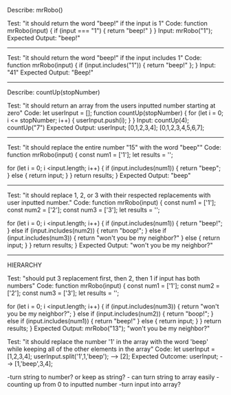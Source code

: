 Describe: mrRobo()

Test: "it should return the word "beep!" if the input is 1"
Code: function mrRobo(input) {
  if (input === "1") {
    return "beep!"
  } 
}
Input: mrRobo("1");
Expected Output: "beep!"
_________________________________________
Test: "it should return the word "beep!" if the input includes 1"
Code: function mrRobo(input) {
  if (input.includes("1")) {
    return "beep!"
  };
}
Input: "41"
Expected Output: "Beep!"
_________________________________________
Describe: countUp(stopNumber)

Test: "it should return an array from the users inputted number starting at zero"
Code: let userInput = [];
function countUp(stopNumber) {
  for (let i = 0; i <= stopNumber; i++) {
    userInput.push(i);
  }
}
Input: countUp(4); countUp("7")
Expected Output: userInput; [0,1,2,3,4]; [0,1,2,3,4,5,6,7];

_________________________________________
Test: "it should replace the entire number "15" with the word "beep""
Code: function mrRobo(input) {
  const num1 = ['1'];
  let results = ''; 
  
  for (let i = 0; i <input.length; i++) {
    if (input.includes(num1)) {
      return "beep";
    } else {
      return input; 
    }
  }
  return results;
}
Expected Output: "beep"
_________________________________________

Test: "it should replace 1, 2, or 3 with their respected replacements with user inputted number."
Code: 
function mrRobo(input) {
  const num1 = ['1'];
  const num2 = ['2'];
  const num3 = ['3'];
  let results = ''; 
  
  for (let i = 0; i <input.length; i++) {
    if (input.includes(num1)) {
      return "beep!";
    } else if (input.includes(num2)) {
      return "boop!"; 
    } else if (input.includes(num3)) {
      return "won't you be my neighbor?"
    } else {
      return input; 
    }
  }
  return results;
}
Expected Output: "won't you be my neighbor?"
________________________________________

HIERARCHY

Test: "should put 3 replacement first, then 2, then 1 if input has both numbers"
Code: 
function mrRobo(input) {
  const num1 = ['1'];
  const num2 = ['2'];
  const num3 = ['3'];
  let results = ''; 
  
  for (let i = 0; i <input.length; i++) {
    if (input.includes(num3)) {
      return "won't you be my neighbor?";
    } else if (input.includes(num2)) {
      return "boop!"; 
    } else if (input.includes(num1)) {
      return "beep!"
    } else {
      return input; 
    }
  }
  return results;
}
Expected Output: mrRobo("13"); "won't you be my neighbor?"

Test: "it should replace the number '1' in the array with the word 'beep' while keeping all of the other elements in the array"
Code:
let userInput = [1,2,3,4];
userInput.split('1',1,'beep'); --> [2];
Expected Outcome: userInput; --> [1,'beep',3,4];



-turn string to number? or keep as string? - can turn string to array easily
-counting up from 0 to inputted number
-turn input into array?